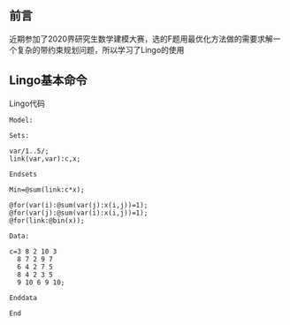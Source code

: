 ## 前言

近期参加了2020界研究生数学建模大赛，选的F题用最优化方法做的需要求解一个复杂的带约束规划问题，所以学习了Lingo的使用

## Lingo基本命令

Lingo代码

```
Model: 

Sets: 

var/1..5/; 
link(var,var):c,x; 

Endsets 

Min=@sum(link:c*x); 

@for(var(i):@sum(var(j):x(i,j))=1); 
@for(var(j):@sum(var(i):x(i,j))=1); 
@for(link:@bin(x)); 

Data: 

c=3 8 2 10 3   
  8 7 2 9 7   
  6 4 2 7 5   
  8 4 2 3 5   
  9 10 6 9 10; 

Enddata 

End 
```